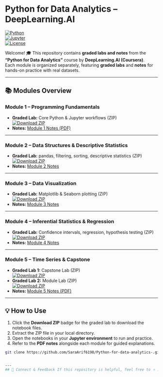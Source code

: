 # Python for Data Analytics – DeepLearning.AI

[![Python](https://img.shields.io/badge/Python-3.11-blue?logo=python&logoColor=white)](https://www.python.org/)  
[![Jupyter](https://img.shields.io/badge/Jupyter-Notebook-orange?logo=jupyter&logoColor=white)](https://jupyter.org/)  
[![License](https://img.shields.io/badge/License-MIT-green)](LICENSE)

Welcome! 🎓 This repository contains **graded labs and notes** from the **“Python for Data Analytics”** course by **DeepLearning.AI (Coursera)**.  
Each module is organized separately, featuring **graded labs** and **notes** for hands-on practice with real datasets.

---

## 📚 Modules Overview

### Module 1 – Programming Fundamentals
- **Graded Lab:** Core Python & Jupyter workflows (ZIP)  
[![Download ZIP](https://img.shields.io/badge/Download-ZIP-red)](https://github.com/SaraArif6198/Python-for-data-analytics-/tree/main/Module%201/Graded%20lab)  
- **Notes:** [Module 1 Notes (PDF)](https://github.com/SaraArif6198/Python-for-data-analytics-/blob/main/Module%201/Module%201%20notes/C3_M1.pdf)

---

### Module 2 – Data Structures & Descriptive Statistics
- **Graded Lab:** pandas, filtering, sorting, descriptive statistics (ZIP)  
[![Download ZIP](https://img.shields.io/badge/Download-ZIP-red)](https://github.com/SaraArif6198/Python-for-data-analytics-/tree/main/Module%202/graded%20lab)  
- **Notes:** [Module 2 Notes](https://github.com/SaraArif6198/Python-for-data-analytics-/tree/main/Module%202/Module%202%20notes)

---

### Module 3 – Data Visualization
- **Graded Lab:** Matplotlib & Seaborn plotting (ZIP)  
[![Download ZIP](https://img.shields.io/badge/Download-ZIP-red)](https://github.com/SaraArif6198/Python-for-data-analytics-/tree/main/module%203/graded%20lab)  
- **Notes:** [Module 3 Notes](https://github.com/SaraArif6198/Python-for-data-analytics-/tree/main/module%203/Module%203%20notes)

---

### Module 4 – Inferential Statistics & Regression
- **Graded Lab:** Confidence intervals, regression, hypothesis testing (ZIP)  
[![Download ZIP](https://img.shields.io/badge/Download-ZIP-red)](https://github.com/SaraArif6198/Python-for-data-analytics-/tree/main/module%204/graded%20lab)  
- **Notes:** [Module 4 Notes](https://github.com/SaraArif6198/Python-for-data-analytics-/tree/main/module%204/Module%204%20notes)

---

### Module 5 – Time Series & Capstone
- **Graded Lab 1:** Capstone Lab (ZIP)  
[![Download ZIP](https://img.shields.io/badge/Download-ZIP-red)](https://github.com/SaraArif6198/Python-for-data-analytics-/tree/main/module%205/capstone%20lab)  
- **Graded Lab 2:** Module Lab (ZIP)  
[![Download ZIP](https://img.shields.io/badge/Download-ZIP-red)](https://github.com/SaraArif6198/Python-for-data-analytics-/tree/main/module%205/graded%20lab)  
- **Notes:** [Module 5 Notes (PDF)](https://github.com/SaraArif6198/Python-for-data-analytics-/blob/main/module%205/Module%205%20notes/C3_M5.pdf)

---

## 💡 How to Use
1. Click the **Download ZIP** badge for the graded lab to download the notebook files.  
2. Extract the ZIP file in your local directory.  
3. Open the notebooks in your **Jupyter environment** to run and practice.  
4. Refer to the **PDF notes** alongside each module for guided explanations.

```bash
git clone https://github.com/SaraArif6198/Python-for-data-analytics-.git


---
## 🔗 Connect & Feedback If this repository is helpful, feel free to ⭐ it or share your feedback! Happy learning & exploring data! 🚀
